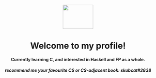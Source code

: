 <p align="center">
  <img width="100" height="80" src="https://cdn.discordapp.com/attachments/992106318200582214/993027615856275506/tumblr_3f4815d42f2b66b895ec291cc3713c50_18339139_250.gif">
  
</p>



<h1 align="center">
    <b>Welcome to my profile!</b><br>
</h1>


<h4 align="center">
    <b>Currently learning C, and interested in Haskell and FP as a whole.</b><br>
   
</h4>

<h5 align="center">
 <b>recommend me your favourite CS or CS-adjacent book: skubcat#2838</b><br>
</h5>
